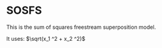 # SOSFS

This is the sum of squares freestream superposition model.

It uses:
$\sqrt(x_1 ^2 + x_2 ^2)$ 

